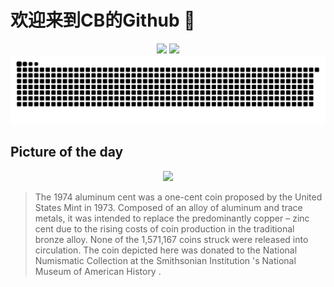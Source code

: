 
# 欢迎来到CB的Github 👋

<div align="center">
  <img height="137px" src="https://github-readme-stats.vercel.app/api?username=SuperCB&show_icons=true&theme=radical" />
  <img height="137px" src="https://github-readme-stats.vercel.app/api/top-langs/?username=SuperCB&hide_title=true&hide_border=true&layout=compact&langs_count=6&text_color=000&icon_color=fff" />
</div>


<div align="center">
    <img src="./contribution-snake/github-contribution-grid-snake.svg" />
</div>



## Picture of the day
<div align="center">
  <img width=400px src="https://upload.wikimedia.org/wikipedia/commons/thumb/7/7c/US-00010-One_Cent_%281974%29_Aluminum.jpg/825px-US-00010-One_Cent_%281974%29_Aluminum.jpg" />
</div>

>The  1974 aluminum cent  was a  one-cent coin  proposed by the  United States Mint  in 1973. Composed of an  alloy  of  aluminum  and trace metals, it was intended to replace the predominantly  copper – zinc  cent due to the  rising costs of coin production  in the traditional  bronze  alloy. None of the 1,571,167 coins struck were released into circulation. The coin depicted here was donated to the  National Numismatic Collection  at the  Smithsonian Institution 's  National Museum of American History .


